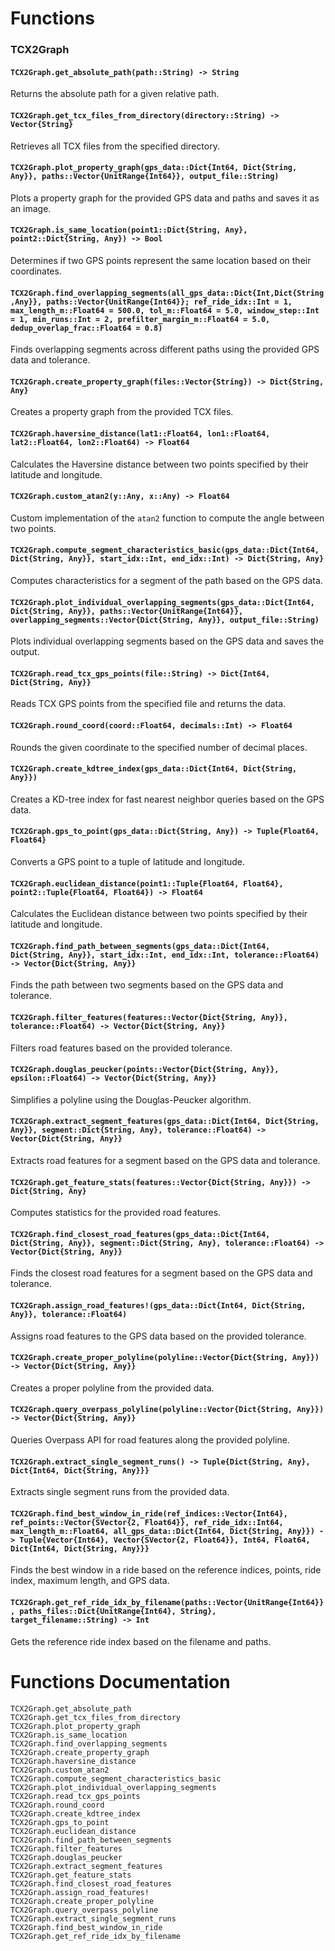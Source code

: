 # Functions

### TCX2Graph

#### `TCX2Graph.get_absolute_path(path::String) -> String`
Returns the absolute path for a given relative path.

#### `TCX2Graph.get_tcx_files_from_directory(directory::String) -> Vector{String}`
Retrieves all TCX files from the specified directory.

#### `TCX2Graph.plot_property_graph(gps_data::Dict{Int64, Dict{String, Any}}, paths::Vector{UnitRange{Int64}}, output_file::String)`
Plots a property graph for the provided GPS data and paths and saves it as an image.

#### `TCX2Graph.is_same_location(point1::Dict{String, Any}, point2::Dict{String, Any}) -> Bool`
Determines if two GPS points represent the same location based on their coordinates.

#### `TCX2Graph.find_overlapping_segments(all_gps_data::Dict{Int,Dict{String,Any}}, paths::Vector{UnitRange{Int64}}; ref_ride_idx::Int = 1, max_length_m::Float64 = 500.0, tol_m::Float64 = 5.0, window_step::Int = 1, min_runs::Int = 2, prefilter_margin_m::Float64 = 5.0, dedup_overlap_frac::Float64 = 0.8)`
Finds overlapping segments across different paths using the provided GPS data and tolerance.

#### `TCX2Graph.create_property_graph(files::Vector{String}) -> Dict{String, Any}`
Creates a property graph from the provided TCX files.

#### `TCX2Graph.haversine_distance(lat1::Float64, lon1::Float64, lat2::Float64, lon2::Float64) -> Float64`
Calculates the Haversine distance between two points specified by their latitude and longitude.

#### `TCX2Graph.custom_atan2(y::Any, x::Any) -> Float64`
Custom implementation of the `atan2` function to compute the angle between two points.

#### `TCX2Graph.compute_segment_characteristics_basic(gps_data::Dict{Int64, Dict{String, Any}}, start_idx::Int, end_idx::Int) -> Dict{String, Any}`
Computes characteristics for a segment of the path based on the GPS data.

#### `TCX2Graph.plot_individual_overlapping_segments(gps_data::Dict{Int64, Dict{String, Any}}, paths::Vector{UnitRange{Int64}}, overlapping_segments::Vector{Dict{String, Any}}, output_file::String)`
Plots individual overlapping segments based on the GPS data and saves the output.

#### `TCX2Graph.read_tcx_gps_points(file::String) -> Dict{Int64, Dict{String, Any}}`
Reads TCX GPS points from the specified file and returns the data.

#### `TCX2Graph.round_coord(coord::Float64, decimals::Int) -> Float64`
Rounds the given coordinate to the specified number of decimal places.

#### `TCX2Graph.create_kdtree_index(gps_data::Dict{Int64, Dict{String, Any}})`
Creates a KD-tree index for fast nearest neighbor queries based on the GPS data.

#### `TCX2Graph.gps_to_point(gps_data::Dict{String, Any}) -> Tuple{Float64, Float64}`
Converts a GPS point to a tuple of latitude and longitude.

#### `TCX2Graph.euclidean_distance(point1::Tuple{Float64, Float64}, point2::Tuple{Float64, Float64}) -> Float64`
Calculates the Euclidean distance between two points specified by their latitude and longitude.

#### `TCX2Graph.find_path_between_segments(gps_data::Dict{Int64, Dict{String, Any}}, start_idx::Int, end_idx::Int, tolerance::Float64) -> Vector{Dict{String, Any}}`
Finds the path between two segments based on the GPS data and tolerance.

#### `TCX2Graph.filter_features(features::Vector{Dict{String, Any}}, tolerance::Float64) -> Vector{Dict{String, Any}}`
Filters road features based on the provided tolerance.

#### `TCX2Graph.douglas_peucker(points::Vector{Dict{String, Any}}, epsilon::Float64) -> Vector{Dict{String, Any}}`
Simplifies a polyline using the Douglas-Peucker algorithm.

#### `TCX2Graph.extract_segment_features(gps_data::Dict{Int64, Dict{String, Any}}, segment::Dict{String, Any}, tolerance::Float64) -> Vector{Dict{String, Any}}`
Extracts road features for a segment based on the GPS data and tolerance.

#### `TCX2Graph.get_feature_stats(features::Vector{Dict{String, Any}}) -> Dict{String, Any}`
Computes statistics for the provided road features.

#### `TCX2Graph.find_closest_road_features(gps_data::Dict{Int64, Dict{String, Any}}, segment::Dict{String, Any}, tolerance::Float64) -> Vector{Dict{String, Any}}`
Finds the closest road features for a segment based on the GPS data and tolerance.

#### `TCX2Graph.assign_road_features!(gps_data::Dict{Int64, Dict{String, Any}}, tolerance::Float64)`
Assigns road features to the GPS data based on the provided tolerance.

#### `TCX2Graph.create_proper_polyline(polyline::Vector{Dict{String, Any}}) -> Vector{Dict{String, Any}}`
Creates a proper polyline from the provided data.

#### `TCX2Graph.query_overpass_polyline(polyline::Vector{Dict{String, Any}}) -> Vector{Dict{String, Any}}`
Queries Overpass API for road features along the provided polyline.

#### `TCX2Graph.extract_single_segment_runs() -> Tuple{Dict{String, Any}, Dict{Int64, Dict{String, Any}}}`
Extracts single segment runs from the provided data.

#### `TCX2Graph.find_best_window_in_ride(ref_indices::Vector{Int64}, ref_points::Vector{SVector{2, Float64}}, ref_ride_idx::Int64, max_length_m::Float64, all_gps_data::Dict{Int64, Dict{String, Any}}) -> Tuple{Vector{Int64}, Vector{SVector{2, Float64}}, Int64, Float64, Dict{Int64, Dict{String, Any}}}`
Finds the best window in a ride based on the reference indices, points, ride index, maximum length, and GPS data.

#### `TCX2Graph.get_ref_ride_idx_by_filename(paths::Vector{UnitRange{Int64}}, paths_files::Dict{UnitRange{Int64}, String}, target_filename::String) -> Int`
Gets the reference ride index based on the filename and paths.

# Functions Documentation

```@docs
TCX2Graph.get_absolute_path
TCX2Graph.get_tcx_files_from_directory
TCX2Graph.plot_property_graph
TCX2Graph.is_same_location
TCX2Graph.find_overlapping_segments
TCX2Graph.create_property_graph
TCX2Graph.haversine_distance
TCX2Graph.custom_atan2
TCX2Graph.compute_segment_characteristics_basic
TCX2Graph.plot_individual_overlapping_segments
TCX2Graph.read_tcx_gps_points
TCX2Graph.round_coord
TCX2Graph.create_kdtree_index
TCX2Graph.gps_to_point
TCX2Graph.euclidean_distance
TCX2Graph.find_path_between_segments
TCX2Graph.filter_features
TCX2Graph.douglas_peucker
TCX2Graph.extract_segment_features
TCX2Graph.get_feature_stats
TCX2Graph.find_closest_road_features
TCX2Graph.assign_road_features!
TCX2Graph.create_proper_polyline
TCX2Graph.query_overpass_polyline
TCX2Graph.extract_single_segment_runs
TCX2Graph.find_best_window_in_ride
TCX2Graph.get_ref_ride_idx_by_filename
```
